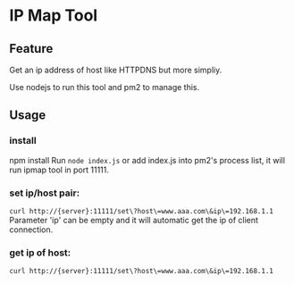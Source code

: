 # IP Map Tool

## Feature
Get an ip address of host like HTTPDNS but more simpliy.

Use nodejs to run this tool and pm2 to manage this.

## Usage
### install
npm install
Run `node index.js` or add index.js into pm2's process list, it will run ipmap tool in port 11111.

### set ip/host pair:
```curl http://{server}:11111/set\?host\=www.aaa.com\&ip\=192.168.1.1```
Parameter 'ip' can be empty and it will automatic get the ip of client connection.

### get ip of host:
```curl http://{server}:11111/set\?host\=www.aaa.com\&ip\=192.168.1.1```
